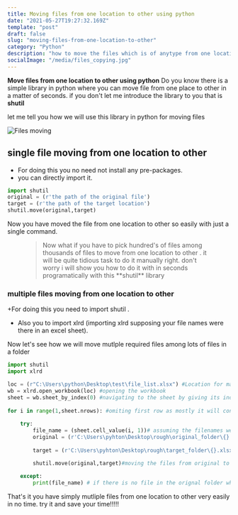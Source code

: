 ```yaml
---
title: Moving files from one location to other using python
date: "2021-05-27T19:27:32.169Z"
template: "post"
draft: false
slug: "moving-files-from-one-location-to-other"
category: "Python"
description: "how to move the files which is of anytype from one location to other."
socialImage: "/media/files_copying.jpg"
---
```


**Move files from one location to other using python** Do you know there is a simple library in python where you can move file from one place to other in a matter of seconds. if you don't let me introduce the library to you that is **shutil**

let me tell you how we will use this library in python for moving files

![Files moving](/media/files_copying.jpg)

## single file moving from one location to other

+ For doing this you no need not  install any pre-packages.
+ you can directly import it.

```python
import shutil
original = (r'the path of the original file')
target = (r'the path of the target location')
shutil.move(original,target)
```

Now you have moved the file from one location to other so easily with just a single command. 

<figure>
	<blockquote>
		<p>Now what if you have to pick hundred's of files among thousands of files to move from one location to other . it will be quite tidious task to do it manually right. don't worry i will show you how to do it with in seconds programatically with this **shutil** library</p>
		<footer>
		</footer>
	</blockquote>
</figure>

### multiple files moving from one location to other

+For doing this you need to import shutil .
+ Also you to import xlrd (importing xlrd supposing your file names were there in an excel sheet).

Now let's see how we will move mutlple required files among lots of files in a folder

```python
import shutil
import xlrd

loc = (r"C:\Users\python\Desktop\test\file_list.xlsx") #Location for masterlist of tickers
wb = xlrd.open_workbook(loc) #opening the workbook
sheet = wb.sheet_by_index(0) #navigating to the sheet by giving its index number
 
for i in range(1,sheet.nrows): #omiting first row as mostly it will contain info about header
    
    try:    
        file_name = (sheet.cell_value(i, 1))# assuming the filenames were there in column 1 
        original = (r'C:\Users\pyhton\Desktop\rough\original_folder\{}.xlsx'.format(file_name))#original folder location
       
        target = (r'C:\Users\pyhton\Desktop\rough\target_folder\{}.xlsx'.format(file_name))#target folder location

        shutil.move(original,target)#moving the files from original to targer folder
            
    except:
        print(file_name) # if there is no file in the orignal folder which is in your excel sheet that will be printed here
```

That's it you have simply mutliple files from one location to other very easily in no time. try it and save your time!!!!!


